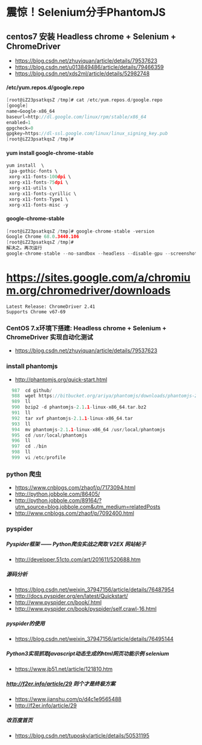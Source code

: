# 震惊！Selenium分手PhantomJS

## centos7 安装 Headless chrome + Selenium + ChromeDriver
* https://blog.csdn.net/zhuyiquan/article/details/79537623
* https://blog.csdn.net/u013849486/article/details/79466359
* https://blog.csdn.net/xds2ml/article/details/52982748
#### /etc/yum.repos.d/google.repo
```c
[root@iZ23psatkqsZ /tmp]# cat /etc/yum.repos.d/google.repo   
[google]
name=Google-x86_64
baseurl=http://dl.google.com/linux/rpm/stable/x86_64
enabled=1
gpgcheck=0
gpgkey=https://dl-ssl.google.com/linux/linux_signing_key.pub
[root@iZ23psatkqsZ /tmp]# 
```
#### yum install google-chrome-stable

```c
yum install  \
 ipa-gothic-fonts \
 xorg-x11-fonts-100dpi \
 xorg-x11-fonts-75dpi \
 xorg-x11-utils \
 xorg-x11-fonts-cyrillic \
 xorg-x11-fonts-Type1 \
 xorg-x11-fonts-misc -y
```
#### google-chrome-stable
```c
[root@iZ23psatkqsZ /tmp]# google-chrome-stable -version
Google Chrome 68.0.3440.106 
[root@iZ23psatkqsZ /tmp]# 
解决之。再次运行 
google-chrome-stable --no-sandbox --headless --disable-gpu --screenshot https://www.suning.com/。访问成功，生成截图。 
```
# https://sites.google.com/a/chromium.org/chromedriver/downloads
```
Latest Release: ChromeDriver 2.41
Supports Chrome v67-69
```





### CentOS 7.x环境下搭建: Headless chrome + Selenium + ChromeDriver 实现自动化测试
* https://blog.csdn.net/zhuyiquan/article/details/79537623

### install phantomjs
* http://phantomjs.org/quick-start.html
``` go
  987  cd github/
  988  wget https://bitbucket.org/ariya/phantomjs/downloads/phantomjs-2.1.1-linux-x86_64.tar.bz2
  989  ll
  990  bzip2 -d phantomjs-2.1.1-linux-x86_64.tar.bz2
  991  ll
  992  tar xvf phantomjs-2.1.1-linux-x86_64.tar 
  993  ll
  994  mv phantomjs-2.1.1-linux-x86_64 /usr/local/phantomjs
  995  cd /usr/local/phantomjs
  996  ll
  997  cd ./bin
  998  ll
  999  vi /etc/profile
```

### python 爬虫
* https://www.cnblogs.com/zhaof/p/7173094.html
* http://python.jobbole.com/86405/
* http://python.jobbole.com/89164/?utm_source=blog.jobbole.com&utm_medium=relatedPosts
* http://www.cnblogs.com/zhaof/p/7092400.html

### pyspider
##### Pyspider框架 —— Python爬虫实战之爬取 V2EX 网站帖子
* http://developer.51cto.com/art/201611/520688.htm
##### 源码分析
* https://blog.csdn.net/weixin_37947156/article/details/76487954
* http://docs.pyspider.org/en/latest/Quickstart/
* http://www.pyspider.cn/book/.html
* http://www.pyspider.cn/book/pyspider/self.crawl-16.html
##### pyspider的使用
* https://blog.csdn.net/weixin_37947156/article/details/76495144

##### Python3实现抓取javascript动态生成的html网页功能示例 selenium
* https://www.jb51.net/article/121810.htm

##### http://f2er.info/article/29 则个才是终极方案
* https://www.jianshu.com/p/d4c1e9565488
* http://f2er.info/article/29
##### 改百度首页
* https://blog.csdn.net/tuposky/article/details/50531195
